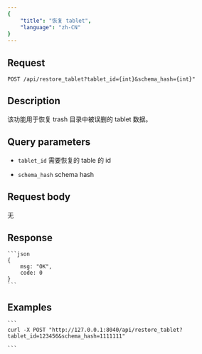 ```yaml
---
{
    "title": "恢复 tablet",
    "language": "zh-CN"
}
---
```


## Request

`POST /api/restore_tablet?tablet_id={int}&schema_hash={int}"`

## Description

该功能用于恢复 trash 目录中被误删的 tablet 数据。

## Query parameters

* `tablet_id`
    需要恢复的 table 的 id

* `schema_hash`
    schema hash       


## Request body

无

## Response

    ```json
    {
        msg: "OK",
        code: 0
    }
    ```
## Examples


    ```
    curl -X POST "http://127.0.0.1:8040/api/restore_tablet?tablet_id=123456&schema_hash=1111111"

    ```

